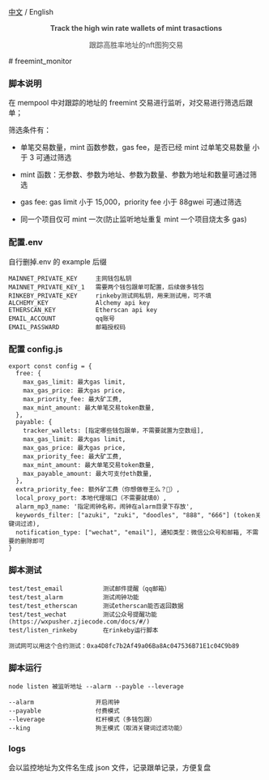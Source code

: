 ﻿[中文](https://github.com/freemint-monitor/freemint-tracker/blob/main/README-CH.md) / English

<div align="center">
    <!-- <img style="border-radius: 0.3125em;
    box-shadow: 0 2px 4px 0 rgba(34,36,38,.12),0 2px 10px 0 rgba(34,36,38,.08);" 
    src="https://github.com/TimGrey998/img/blob/main/priview.png">
    <br> -->
    <p style="opacity: 0.8"><b>Track the high win rate wallets of mint trasactions</b></p>
    <p style="opacity: 0.8">跟踪高胜率地址的nft图狗交易</p>
</div>
# freemint_monitor

### 脚本说明

在 mempool 中对跟踪的地址的 freemint 交易进行监听，对交易进行筛选后跟单；

筛选条件有：

- 单笔交易数量，mint 函数参数，gas fee，是否已经 mint 过单笔交易数量 小于 3 可通过筛选

- mint 函数：无参数、参数为地址、参数为数量、参数为地址和数量可通过筛选

- gas fee: gas limit 小于 15,000，priority fee 小于 88gwei 可通过筛选

- 同一个项目仅可 mint 一次(防止监听地址重复 mint 一个项目烧太多 gas)

### 配置.env

自行删掉.env 的 example 后缀

```
MAINNET_PRIVATE_KEY     主网钱包私钥
MAINNET_PRIVATE_KEY_1   需要两个钱包跟单可配置，后续做多钱包
RINKEBY_PRIVATE_KEY     rinkeby测试网私钥，用来测试用，可不填
ALCHEMY_KEY             Alchemy api key
ETHERSCAN_KEY           Etherscan api key
EMAIL_ACCOUNT           qq账号
EMAIL_PASSWARD          邮箱授权码
```

### 配置 config.js

```
export const config = {
  free: {
    max_gas_limit: 最大gas limit,
    max_gas_price: 最大gas price,
    max_priority_fee: 最大矿工费,
    max_mint_amount: 最大单笔交易token数量,
  },
  payable: {
    tracker_wallets: [指定哪些钱包跟单，不需要就置为空数组],
    max_gas_limit: 最大gas limit,
    max_gas_price: 最大gas price,
    max_priority_fee: 最大矿工费,
    max_mint_amount: 最大单笔交易token数量,
    max_payable_amount: 最大可支付eth数量,
  },
  extra_priority_fee: 额外矿工费（你想做卷王么？🤪）,
  local_proxy_port: 本地代理端口（不需要就填0）,
  alarm_mp3_name: '指定闹钟名称，闹钟在alarm目录下存放',
  keywords_filter: ["azuki", "zuki", "doodles", "888", "666"] (token关键词过滤),
  notification_type: ["wechat", "email"], 通知类型：微信公众号和邮箱, 不需要的删除即可
}
```

### 脚本测试

```
test/test_email           测试邮件提醒（qq邮箱）
test/test_alarm           测试闹钟功能
test/test_etherscan       测试etherscan能否返回数据
test/test_wechat          测试公众号提醒功能(https://wxpusher.zjiecode.com/docs/#/)
test/listen_rinkeby       在rinkeby运行脚本

测试网可以用这个合约测试：0xa4D8fc7b2Af49a06Ba8Ac047536B71E1c04C9b89
```

### 脚本运行

```
node listen 被监听地址 --alarm --payble --leverage

--alarm                 开启闹钟
--payable               付费模式
--leverage              杠杆模式（多钱包跟）
--king                  狗王模式（取消关键词过滤功能）
```

### logs

会以监控地址为文件名生成 json 文件，记录跟单记录，方便复盘
